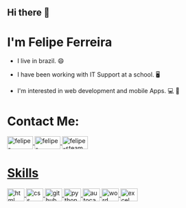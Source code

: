 ## Hi there 👋
# I'm Felipe Ferreira  

- I live in brazil. :smile:

- I have been working with IT Support at a school. :desktop_computer:

- I'm interested in web development and mobile Apps. :computer: :iphone:



# Contact Me:

<!-- Social Media -->
<!--LinkedIn-->
<a href="https://www.linkedin.com/in/felipe-ferreira-64666a206/" target= "_blank">
<img align="center" alt="felipe-linkedin" height="30" width="60" src= "https://www.flaticon.com/svg/vstatic/svg/61/61109.svg?token=exp=1613248664~hmac=82c409864fa407469ef9f16569a4bd82">

<!--Facebook-->
<a href="https://www.facebook.com/fferreirafe" target= "_blank">
<img align="center" alt="felipe-facebook" height="30" width="60" src= "https://www.flaticon.com/svg/vstatic/svg/1051/1051309.svg?token=exp=1613248689~hmac=ca9c0c486a7f8c285924f05c81da647b">

<!--Steam-->
<a href="https://steamcommunity.com/profiles/76561198353916509/" target= "_blank">
<img align="center" alt="felipe-steam" height="30" width="60" src= "https://www.flaticon.com/svg/vstatic/svg/3/3782.svg?token=exp=1613248843~hmac=54b0f7f9aa7c801541fdc6fb07ac1eb4">






# Skills

<!-- Skills -->
<!--HTML-->
<img align="center" alt="html" height="30" width="40" src= "https://www.flaticon.com/svg/vstatic/svg/152/152843.svg?token=exp=1613249021~hmac=65ecbc7ced8a0f31fb382962decc17f5">

<!--CSS-->
<img align="center" alt="css" height="30" width="40" src= "https://www.flaticon.com/svg/vstatic/svg/82/82127.svg?token=exp=1613249225~hmac=41f60a8e20b45c3b296c6f98c96b7fe3">

<!--GitHub-->
<img align="center" alt="github" height="30" width="40" src= "https://www.flaticon.com/svg/vstatic/svg/25/25657.svg?token=exp=1613249348~hmac=b1415ae54a2ca858b9261a0f21fab978">

<!--Python-->
<img align="center" alt="python" height="30" width="40" src= "https://www.flaticon.com/svg/vstatic/svg/1822/1822920.svg?token=exp=1613249626~hmac=9d8d4d2a68d31480179cf87e045cf6ad">

<!--AutoCad-->
<img align="center" alt="autocad" height="30" width="40" src= "https://www.flaticon.com/svg/vstatic/svg/839/839194.svg?token=exp=1613250020~hmac=09b1c1531de6f63654b97e3c31ef857c">

<!--Word-->
<img align="center" alt="word" height="30" width="40" src= "https://www.flaticon.com/svg/vstatic/svg/60/60747.svg?token=exp=1613250378~hmac=67d0aec14e5698908389e84bad4a29e7">


<!--Excel-->
<img align="center" alt="excel" height="30" width="40" src= "https://www.flaticon.com/svg/vstatic/svg/60/60752.svg?token=exp=1613250505~hmac=ba799f744f69b19c5fc911833c40e9d8">














